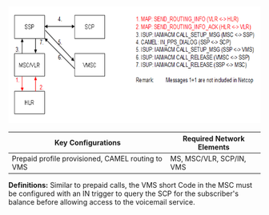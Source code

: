 <img src="images/CS_PPS_VMS_Retrieval.png" style="width:6.78369in;height:2.44179in"
alt="A screenshot of a computer screen AI-generated content may be incorrect." />

| **Key Configurations** | **Required Network Elements** |
|----|----|
| Prepaid profile provisioned, CAMEL routing to VMS | MS, MSC/VLR, SCP/IN, VMS |

**Definitions:** Similar to prepaid calls, the VMS short Code in the MSC
must be configured with an IN trigger to query the SCP for the
subscriber's balance before allowing access to the voicemail service.
